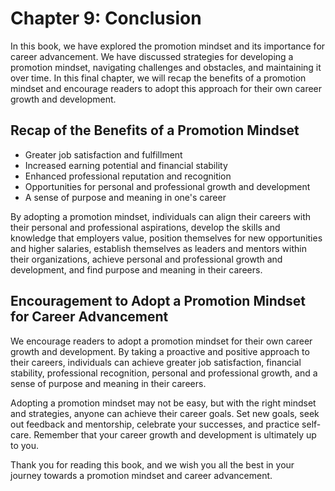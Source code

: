 Chapter 9: Conclusion
=====================

In this book, we have explored the promotion mindset and its importance for career advancement. We have discussed strategies for developing a promotion mindset, navigating challenges and obstacles, and maintaining it over time. In this final chapter, we will recap the benefits of a promotion mindset and encourage readers to adopt this approach for their own career growth and development.

Recap of the Benefits of a Promotion Mindset
--------------------------------------------

* Greater job satisfaction and fulfillment
* Increased earning potential and financial stability
* Enhanced professional reputation and recognition
* Opportunities for personal and professional growth and development
* A sense of purpose and meaning in one's career

By adopting a promotion mindset, individuals can align their careers with their personal and professional aspirations, develop the skills and knowledge that employers value, position themselves for new opportunities and higher salaries, establish themselves as leaders and mentors within their organizations, achieve personal and professional growth and development, and find purpose and meaning in their careers.

Encouragement to Adopt a Promotion Mindset for Career Advancement
-----------------------------------------------------------------

We encourage readers to adopt a promotion mindset for their own career growth and development. By taking a proactive and positive approach to their careers, individuals can achieve greater job satisfaction, financial stability, professional recognition, personal and professional growth, and a sense of purpose and meaning in their careers.

Adopting a promotion mindset may not be easy, but with the right mindset and strategies, anyone can achieve their career goals. Set new goals, seek out feedback and mentorship, celebrate your successes, and practice self-care. Remember that your career growth and development is ultimately up to you.

Thank you for reading this book, and we wish you all the best in your journey towards a promotion mindset and career advancement.


